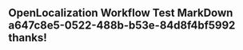 <properties
ms.topic="hero-topic"
ms.test1="hero-topic"
ms.test2="test"/>

## OpenLocalization Workflow Test MarkDown a647c8e5-0522-488b-b53e-84d8f4bf5992 thanks!
